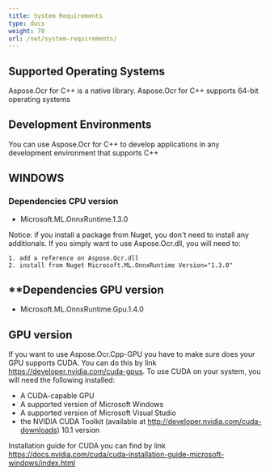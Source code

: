 ```yaml
---
title: System Requirements
type: docs
weight: 70
url: /net/system-requirements/
---
```


## **Supported Operating Systems**

Aspose.Ocr for C++ is a native library. Aspose.Ocr for C++ supports 64-bit operating systems

## **Development Environments**
You can use Aspose.Ocr for C++ to develop applications in any development environment that supports C++

## **WINDOWS**

### **Dependencies CPU version**

 - Microsoft.ML.OnnxRuntime.1.3.0
 
Notice: if you install a package from Nuget, you don't need to install any additionals. If you simply want to use Aspose.Ocr.dll,
you will need to:

    1. add a reference on Aspose.Ocr.dll	
    2. install from Nuget Microsoft.ML.OnnxRuntime Version="1.3.0" 
	
## **Dependencies GPU version

 - Microsoft.ML.OnnxRuntime.Gpu.1.4.0

## **GPU version**

If you want to use Aspose.Ocr.Cpp-GPU you have to make sure does your GPU supports CUDA.  You can do this by link https://developer.nvidia.com/cuda-gpus. 
To use CUDA on your system, you will need the following installed:

 - A CUDA-capable GPU
 - A supported version of Microsoft Windows
 - A supported version of Microsoft Visual Studio
 - the NVIDIA CUDA Toolkit (available at http://developer.nvidia.com/cuda-downloads) 10.1 version
 
Installation guide for CUDA you can find by link https://docs.nvidia.com/cuda/cuda-installation-guide-microsoft-windows/index.html